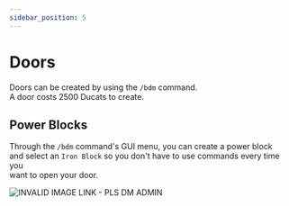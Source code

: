```yaml
---
sidebar_position: 5
---
```


# Doors
Doors can be created by using the `/bdm` command. <br/>
A door costs 2500 Ducats to create. <br/>

## Power Blocks
Through the `/bdm` command's GUI menu, you can create a power block <br/>
and select an `Iron Block` so you don't have to use commands every time you <br/>
want to open your door. <br/>

![INVALID IMAGE LINK - PLS DM ADMIN](https://cdn.discordapp.com/attachments/1031554924938547271/1100730294602047568/image.png)
